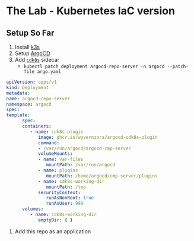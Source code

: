 # The Lab - Kubernetes IaC version

## Setup So Far

1. Install [k3s](https://k3s.io/)
2. Setup [ArgoCD](https://argoproj.github.io/cd/)
3. Add [`cdk8s`](https://cdk8s.io/) sidecar
   - `kubectl patch deployment argocd-repo-server -n argocd --patch-file argo.yaml`

```yaml
apiVersion: apps/v1
kind: Deployment
metadata:
name: argocd-repo-server
namespace: argocd
spec:
template:
      spec:
      containers:
         - name: cdk8s-plugin
            image: ghcr.io/wyvernzora/argocd-cdk8s-plugin
            command:
            - /var/run/argocd/argocd-cmp-server
            volumeMounts:
            - name: var-files
               mountPath: /var/run/argocd
            - name: plugins
               mountPath: /home/argocd/cmp-server/plugins
            - name: cdk8s-working-dir
               mountPath: /tmp
            securityContext:
               runAsNonRoot: true
               runAsUser: 999
      volumes:
         - name: cdk8s-working-dir
            emptyDir: { }
```

1. Add this repo as an application
